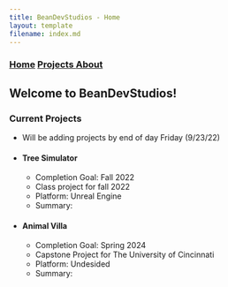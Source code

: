 ```yaml
---
title: BeanDevStudios - Home
layout: template
filename: index.md
--- 
```

### [Home](https://beandevstudios.com/) [Projects  ](https://beandevstudios.com/projects.md) [About  ]()
## Welcome to BeanDevStudios!

### Current Projects
- Will be adding projects by end of day Friday (9/23/22)
- #### Tree Simulator
  - Completion Goal: Fall 2022
  - Class project for fall 2022
  - Platform: Unreal Engine
  - Summary: 
  
- #### Animal Villa
  - Completion Goal: Spring 2024
  - Capstone Project for The University of Cincinnati
  - Platform: Undesided
  - Summary:
